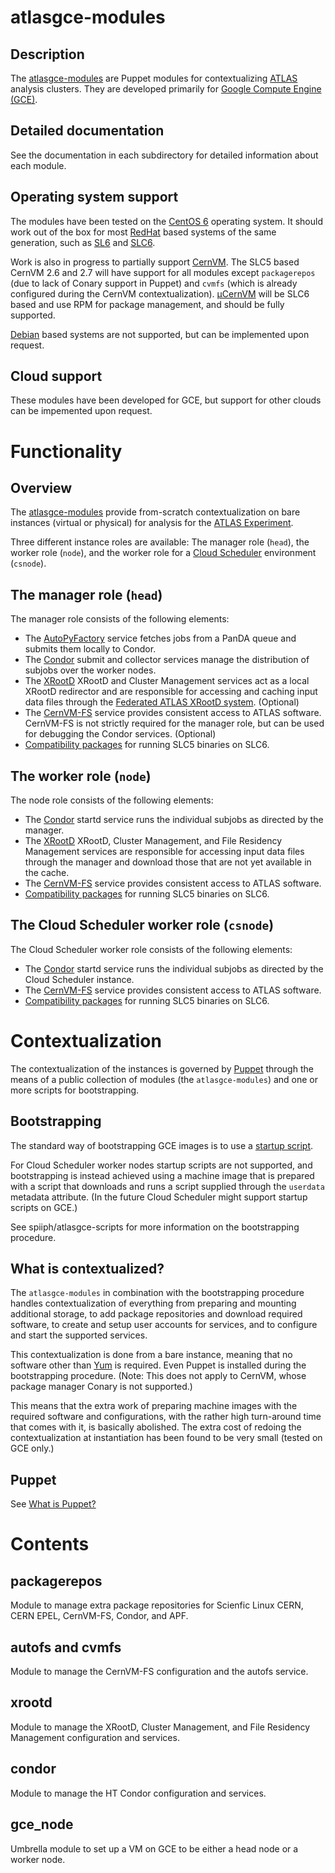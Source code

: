 # atlasgce-modules
## Description

The [atlasgce-modules](https://github.com/spiiph/atlasgce-modules "atlasgce-modules") are  Puppet modules for contextualizing [ATLAS](http://atlas.ch/) analysis clusters. They are developed primarily for [Google Compute Engine (GCE)](https://cloud.google.com/products/compute-engine).

## Detailed documentation

See the documentation in each subdirectory for detailed information about each module.

## Operating system support

The modules have been tested on the [CentOS 6](http://www.centos.org/) operating system. It should work out of the box for most [RedHat](http://www.redhat.com/) based systems of the same generation, such as [SL6](https://www.scientificlinux.org/) and [SLC6](http://linux.web.cern.ch/linux/scientific6/).

Work is also in progress to partially support [CernVM](http://cernvm.cern.ch/). The SLC5 based CernVM 2.6 and 2.7 will have support for all modules except `packagerepos` (due to lack of Conary support in Puppet) and `cvmfs` (which is already configured during the CernVM contextualization). [μCernVM](http://cernvm.cern.ch/portal/ucernvm) will be SLC6 based and use RPM for package management, and should be fully supported.

[Debian](http://www.debian.org/) based systems are not supported, but can be implemented upon request.

## Cloud support

These modules have been developed for GCE, but support for other clouds can be impemented upon request.

# Functionality
## Overview

The [atlasgce-modules](https://github.com/spiiph/atlasgce-modules "atlasgce-modules") provide from-scratch contextualization on bare instances (virtual or physical) for analysis for the [ATLAS Experiment](http://atlas.ch).

Three different instance roles are available: The manager role (`head`), the worker role (`node`), and the worker role for a [Cloud Scheduler](http://cloudscheduler.org/) environment (`csnode`).

## The manager role (`head`)

The manager role consists of the following elements:

* The [AutoPyFactory](https://svnweb.cern.ch/trac/panda/browser/panda-autopyfactory) service fetches jobs from a PanDA queue and submits them locally to Condor.
* The [Condor](http://research.cs.wisc.edu/htcondor/) submit and collector services manage the distribution of subjobs over the worker nodes.
* The [XRootD](http://xrootd.slac.stanford.edu/) XRootD and Cluster Management services act as a local XRootD redirector and are responsible for accessing and caching input data files through the [Federated ATLAS XRootD system](https://twiki.cern.ch/twiki/bin/view/AtlasComputing/AtlasXrootdSystems). (Optional)
* The [CernVM-FS](http://cernvm.cern.ch/portal/filesystem) service provides consistent access to ATLAS software. CernVM-FS is not strictly required for the manager role, but can be used for debugging the Condor services. (Optional)
* [Compatibility packages](https://twiki.cern.ch/twiki/bin/view/AtlasComputing/RPMCompatSLC6) for running SLC5 binaries on SLC6.

## The worker role (`node`)

The node role consists of the following elements:

* The [Condor](http://research.cs.wisc.edu/htcondor/) startd service runs the individual subjobs as directed by the manager.
* The [XRootD](http://xrootd.slac.stanford.edu/) XRootD, Cluster Management, and File Residency Management services are responsible for accessing input data files through the manager and download those that are not yet available in the cache.
* The [CernVM-FS](http://cernvm.cern.ch/portal/filesystem) service provides consistent access to ATLAS software.
* [Compatibility packages](https://twiki.cern.ch/twiki/bin/view/AtlasComputing/RPMCompatSLC6) for running SLC5 binaries on SLC6.

## The Cloud Scheduler worker role (`csnode`)
The Cloud Scheduler worker role consists of the following elements:

* The [Condor](http://research.cs.wisc.edu/htcondor/) startd service runs the individual subjobs as directed by the Cloud Scheduler instance.
* The [CernVM-FS](http://cernvm.cern.ch/portal/filesystem) service provides consistent access to ATLAS software.
* [Compatibility packages](https://twiki.cern.ch/twiki/bin/view/AtlasComputing/RPMCompatSLC6) for running SLC5 binaries on SLC6.

# Contextualization

The contextualization of the instances is governed by [Puppet](http://puppetlabs.com/) through the means of a public collection of modules (the `atlasgce-modules`) and one or more scripts for bootstrapping.

## Bootstrapping

The standard way of bootstrapping GCE images is to use a [startup script](https://developers.google.com/compute/docs/howtos/startupscript).

For Cloud Scheduler worker nodes startup scripts are not supported, and bootstrapping is instead achieved using a machine image that is prepared with a script that downloads and runs a script supplied through the `userdata` metadata attribute. (In the future Cloud Scheduler might support startup scripts on GCE.)

See spiiph/atlasgce-scripts for more information on the bootstrapping procedure.

## What is contextualized?

The `atlasgce-modules` in combination with the bootstrapping procedure handles contextualization of everything from preparing and mounting additional storage, to add package repositories and download required software, to create and setup user accounts for services, and to configure and start the supported services.

This contextualization is done from a bare instance, meaning that no software other than [Yum](http://yum.baseurl.org/) is required. Even Puppet is installed during the bootstrapping procedure. (Note: This does not apply to CernVM, whose package manager Conary is not supported.)

This means that the extra work of preparing machine images with the required software and configurations, with the rather high turn-around time that comes with it, is basically abolished. The extra cost of redoing the contextualization at instantiation has been found to be very small (tested on GCE only.)

## Puppet

See [What is Puppet?](https://puppetlabs.com/puppet/what-is-puppet/)

# Contents
## packagerepos

Module to manage extra package repositories for Scienfic Linux CERN, CERN EPEL, CernVM-FS, Condor, and APF.

autofs and cvmfs
----------------

Module to manage the CernVM-FS configuration and the autofs service.

xrootd
------

Module to manage the XRootD, Cluster Management, and File Residency Management configuration and services.

condor
------

Module to manage the HT Condor configuration and services.

gce_node
--------

Umbrella module to set up a VM on GCE to be either a head node or a worker node.


